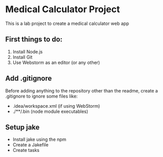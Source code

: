 # Medical Calculator Project 

This is a lab project to create a medical calculator web app

## First things to do:
1. Install Node.js
2. Install Git
3. Use Webstorm as an editor (or any other)

## Add .gitignore
Before adding anything to the repository other than the readme, create a .gitignore to ignore some files like:
* .idea/workspace.xml (if using WebStorm)
* ./**/.bin (node module executables)

## Setup jake
* Install jake using the npm
* Create a Jakefile
* Create tasks